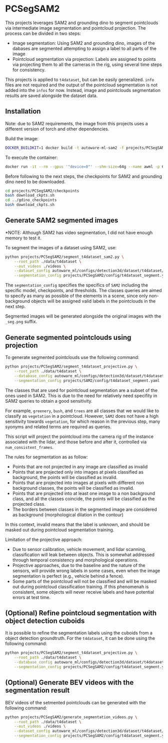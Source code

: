 # PCSegSAM2

This projects leverages SAM2 and grounding dino to segment pointclouds via intermediate image segmentation and pointcloud projection.
The process can be divided in two steps:

 - Image segmentation: Using SAM2 and grounding dino, images of the dabases are segmented
   attempting to assign a label to all parts of the image
 - Pointcloud segmentation via projection: Labels are assigned to points via projecting
   them to all the cameras in the rig, using several time steps for consistency.

This projects is applied to `t4dataset`, but can be easily generalized.
`info` files are not required and the output of the pointcloud segmentation is not added into the `infos` for now.
Instead, image and pointclouds segmentation results are saved alongside the dataset data.

## Installation

Note: due to SAM2 requirements, the image from this projects uses a different version of torch and other dependencies.

Build the image:

```bash
DOCKER_BUILDKIT=1 docker build -t autoware-ml-sam2 -f projects/PCSegSAM2/Dockerfile . --progress=plain
```

To execute the container:

```bash
docker run -it --rm --gpus '"device=0"' --shm-size=64g --name awml -p 6006:6006 -v $PWD/:/workspace -v $PWD/data:/workspace/data autoware-ml-sam2
```

Before following to the next steps, the checkpoints for SAM2 and grounding dino need to be downloaded.

```bash
cd projects/PCSegSAM2/checkpoints
bash download_ckpts.sh
cd ../gdino_checkpoints
bash download_ckpts.sh
```

## Generate SAM2 segmented images

*NOTE: Although SAM2 has video segmentation, I did not have enough memory to test it.

To segment the images of a dataset using SAM2, use:

```bash
python projects/PCSegSAM2/segment_t4dataset_sam2.py \
    --root_path ./data/t4dataset \
    --out_videos ./videos \
    --dataset_config autoware_ml/configs/detection3d/dataset/t4dataset/base.py \
    --segmentation_config projects/PCSegSAM2/config/t4dataset_segment.yaml
```

The `segmentation_config` specifies the specifics of `SAM2` including the specific model, checkpoints, and thresholds.
The classes queries are aimed to specify as many as possible of the elements in a scene, since only non-background
objects will be assigned valid labels in the pointclouds in the next step.

Segmented images will be generated alongside the original images with the `_seg.png` suffix.

## Generate segmented pointclouds using projection

To generate segmented pointclouds use the following command:

```bash
python projects/PCSegSAM2/segment_t4dataset_projective.py \
    --root_path ./data/t4dataset \
    --database_config autoware_ml/configs/detection3d/dataset/t4dataset/xx1.py \
    --segmentation_config projects/SAM2/config/t4dataset_segment.yaml
```

The classes that are used for pointcloud segmentation are a subset of the ones used in SAM2. This is due to the
need for relatively need specifity in SAM2 queries to obtain a good sensitivity.

For example, `greenery`, `bush`, and `trees` are all classes that we would like to classify as `vegetation` in a pointcloud.
However, `SAM2` does not have a high sensitivity towards `vegetation`, for which reason in the  previous step, many
syonyms and related terms are required as queries.

This script will project the pointcloud into the camera rig of the instance associated with the lidar, and those before
and after it, controlled via `num_consistent_frames`.

The rules for segmentation as as follow:
 - Points that are not projected in any image are classified as invalid
 - Points that are projected only into images at pixels classified as background, the points will be classified as invalid.
 - Points that are projected into images at pixels with different non background classes, the points will be classified as invalid.
 - Points that are projected into at least one image to a non background class, and all the classes coincide, the points will be
   classified as the projected class.
 - The borders between classes in the segmented image are considered as background (morphological dilation in the contour)

In this context, invalid means that the label is unknown, and should be masked out during pointcloud segmentation training.

Limitation of the projective approach:
 - Due to sensor calibration, vehicle movement, and lidar scanning, classification will leak between objects. This is
   somewhat addressed through temporal consistency and morphological operations.
 - Projective approaches, due to the baseline and the nature of the sensors, will provide wrong labels in some cases,
   even when the image segmentation is perfect (e.g., vehicle behind a fence).
 - Some parts of the pointcloud will not be classified and will be masked out during pointcloud classification training.
   If this phenomenah is consistent, some objects will never receive labels and have potential errors at test time.

## (Optional) Refine pointcloud segmentation with object detection cuboids

It is possible to refine the segmentation labels using the cuboids from a object detection groundtruth.
For the `t4dataset`, it can be done using the following command:

```bash
python projects/PCSegSAM2/segment_t4dataset_projective.py \
    --root_path ./data/t4dataset \
    --database_config autoware_ml/configs/detection3d/dataset/t4dataset/xx1.py \
    --segmentation_config projects/PCSegSAM2/config/t4dataset_segment.yaml
```

## (Optional) Generate BEV videos with the segmentation result

BEV videos of the setmented pointclouds can be generated with the following command:

```bash
python projects/PCSegSAM2/generate_segmentation_videos.py \
    --root_path ./data/t4dataset \
    --out_videos ./videos \
    --dataset_config autoware_ml/configs/detection3d/dataset/t4dataset/xx1.py \
    --segmentation_config projects/PCSegSAM2/config/t4dataset_segment.yaml
```
